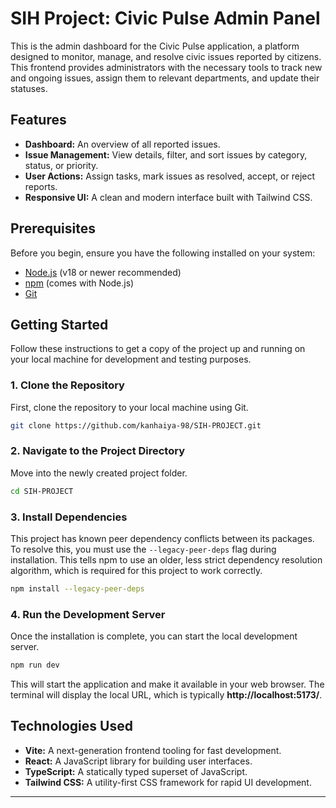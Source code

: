 

# SIH Project: Civic Pulse Admin Panel

This is the admin dashboard for the Civic Pulse application, a platform designed to monitor, manage, and resolve civic issues reported by citizens. This frontend provides administrators with the necessary tools to track new and ongoing issues, assign them to relevant departments, and update their statuses.

## Features

  * **Dashboard:** An overview of all reported issues.
  * **Issue Management:** View details, filter, and sort issues by category, status, or priority.
  * **User Actions:** Assign tasks, mark issues as resolved, accept, or reject reports.
  * **Responsive UI:** A clean and modern interface built with Tailwind CSS.

## Prerequisites

Before you begin, ensure you have the following installed on your system:

  * [Node.js](https://nodejs.org/) (v18 or newer recommended)
  * [npm](https://www.npmjs.com/) (comes with Node.js)
  * [Git](https://git-scm.com/)

## Getting Started

Follow these instructions to get a copy of the project up and running on your local machine for development and testing purposes.

### 1\. Clone the Repository

First, clone the repository to your local machine using Git.

```bash
git clone https://github.com/kanhaiya-98/SIH-PROJECT.git
```

### 2\. Navigate to the Project Directory

Move into the newly created project folder.

```bash
cd SIH-PROJECT
```

### 3\. Install Dependencies

This project has known peer dependency conflicts between its packages. To resolve this, you must use the `--legacy-peer-deps` flag during installation. This tells npm to use an older, less strict dependency resolution algorithm, which is required for this project to work correctly.

```bash
npm install --legacy-peer-deps
```

### 4\. Run the Development Server

Once the installation is complete, you can start the local development server.

```bash
npm run dev
```

This will start the application and make it available in your web browser. The terminal will display the local URL, which is typically **http://localhost:5173/**.

## Technologies Used

  * **Vite:** A next-generation frontend tooling for fast development.
  * **React:** A JavaScript library for building user interfaces.
  * **TypeScript:** A statically typed superset of JavaScript.
  * **Tailwind CSS:** A utility-first CSS framework for rapid UI development.

-----
